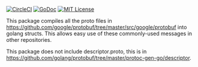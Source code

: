 [![CircleCI](https://circleci.com/gh/peter-edge/go-google-protobuf/tree/master.png)](https://circleci.com/gh/peter-edge/go-google-protobuf/tree/master)
[![GoDoc](http://img.shields.io/badge/GoDoc-Reference-blue.svg)](https://godoc.org/go.pedge.io/google-protobuf)
[![MIT License](http://img.shields.io/badge/License-MIT-blue.svg)](https://github.com/peter-edge/go-google-protobuf/blob/master/LICENSE)

This package compiles all the proto files in https://github.com/google/protobuf/tree/master/src/google/protobuf into golang structs. This allows easy use of these commonly-used messages in other repositories.

This package does not include descriptor.proto, this is in https://github.com/golang/protobuf/tree/master/protoc-gen-go/descriptor.
